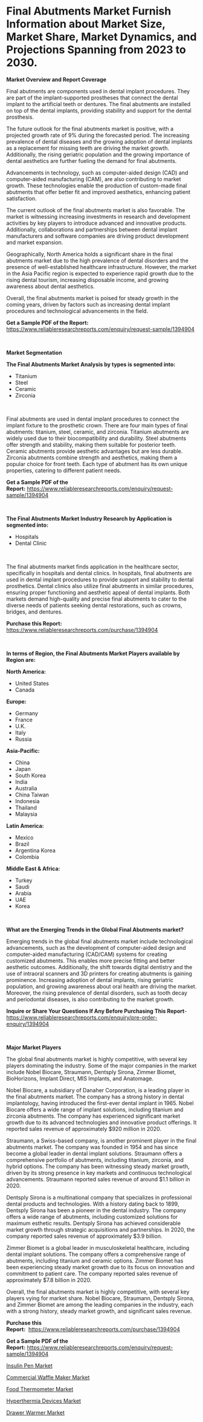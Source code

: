 <p><h1>Final Abutments Market Furnish Information about Market Size, Market Share, Market Dynamics, and Projections Spanning from 2023 to 2030.</h1></p><p><strong>Market Overview and Report Coverage</strong></p>
<p><p>Final abutments are components used in dental implant procedures. They are part of the implant-supported prostheses that connect the dental implant to the artificial teeth or dentures. The final abutments are installed on top of the dental implants, providing stability and support for the dental prosthesis.</p><p>The future outlook for the final abutments market is positive, with a projected growth rate of 9% during the forecasted period. The increasing prevalence of dental diseases and the growing adoption of dental implants as a replacement for missing teeth are driving the market growth. Additionally, the rising geriatric population and the growing importance of dental aesthetics are further fueling the demand for final abutments.</p><p>Advancements in technology, such as computer-aided design (CAD) and computer-aided manufacturing (CAM), are also contributing to market growth. These technologies enable the production of custom-made final abutments that offer better fit and improved aesthetics, enhancing patient satisfaction.</p><p>The current outlook of the final abutments market is also favorable. The market is witnessing increasing investments in research and development activities by key players to introduce advanced and innovative products. Additionally, collaborations and partnerships between dental implant manufacturers and software companies are driving product development and market expansion.</p><p>Geographically, North America holds a significant share in the final abutments market due to the high prevalence of dental disorders and the presence of well-established healthcare infrastructure. However, the market in the Asia Pacific region is expected to experience rapid growth due to the rising dental tourism, increasing disposable income, and growing awareness about dental aesthetics.</p><p>Overall, the final abutments market is poised for steady growth in the coming years, driven by factors such as increasing dental implant procedures and technological advancements in the field.</p></p>
<p><strong>Get a Sample PDF of the Report:</strong> <a href="https://www.reliableresearchreports.com/enquiry/request-sample/1394904">https://www.reliableresearchreports.com/enquiry/request-sample/1394904</a></p>
<p>&nbsp;</p>
<p><strong>Market Segmentation</strong></p>
<p><strong>The Final Abutments Market Analysis by types is segmented into:</strong></p>
<p><ul><li>Titanium</li><li>Steel</li><li>Ceramic</li><li>Zirconia</li></ul></p>
<p>&nbsp;</p>
<p><p>Final abutments are used in dental implant procedures to connect the implant fixture to the prosthetic crown. There are four main types of final abutments: titanium, steel, ceramic, and zirconia. Titanium abutments are widely used due to their biocompatibility and durability. Steel abutments offer strength and stability, making them suitable for posterior teeth. Ceramic abutments provide aesthetic advantages but are less durable. Zirconia abutments combine strength and aesthetics, making them a popular choice for front teeth. Each type of abutment has its own unique properties, catering to different patient needs.</p></p>
<p><strong>Get a Sample PDF of the Report:</strong>&nbsp;<a href="https://www.reliableresearchreports.com/enquiry/request-sample/1394904">https://www.reliableresearchreports.com/enquiry/request-sample/1394904</a></p>
<p>&nbsp;</p>
<p><strong>The Final Abutments Market Industry Research by Application is segmented into:</strong></p>
<p><ul><li>Hospitals</li><li>Dental Clinic</li></ul></p>
<p>&nbsp;</p>
<p><p>The final abutments market finds application in the healthcare sector, specifically in hospitals and dental clinics. In hospitals, final abutments are used in dental implant procedures to provide support and stability to dental prosthetics. Dental clinics also utilize final abutments in similar procedures, ensuring proper functioning and aesthetic appeal of dental implants. Both markets demand high-quality and precise final abutments to cater to the diverse needs of patients seeking dental restorations, such as crowns, bridges, and dentures.</p></p>
<p><strong>Purchase this Report:</strong>&nbsp; <a href="https://www.reliableresearchreports.com/purchase/1394904">https://www.reliableresearchreports.com/purchase/1394904</a></p>
<p>&nbsp;</p>
<p><strong>In terms of Region, the Final Abutments Market Players available by Region are:</strong></p>
<p>
    <p> <strong> North America: </strong>
        <ul>
            <li>United States</li>
            <li>Canada</li>
        </ul>
        </p> 
    <p> <strong> Europe: </strong>
        <ul>
            <li>Germany</li>
            <li>France</li>
            <li>U.K.</li>
            <li>Italy</li>
            <li>Russia</li>
        </ul>
        </p> 
    <p> <strong> Asia-Pacific: </strong>
        <ul>
            <li>China</li>
            <li>Japan</li>
            <li>South Korea</li>
            <li>India</li>
            <li>Australia</li>
            <li>China Taiwan</li>
            <li>Indonesia</li>
            <li>Thailand</li>
            <li>Malaysia</li>
        </ul>
        </p> 
    <p> <strong> Latin America: </strong>
        <ul>
            <li>Mexico</li>
            <li>Brazil</li>
            <li>Argentina Korea</li>
            <li>Colombia</li>
        </ul>
        </p> 
    <p> <strong> Middle East & Africa: </strong>
        <ul>
            <li>Turkey</li>
            <li>Saudi</li>
            <li>Arabia</li>
            <li>UAE</li>
            <li>Korea</li>
        </ul>
    </p>
    </p>
<p>&nbsp;</p>
<p><strong>What are the Emerging Trends in the Global Final Abutments market?</strong></p>
<p><p>Emerging trends in the global final abutments market include technological advancements, such as the development of computer-aided design and computer-aided manufacturing (CAD/CAM) systems for creating customized abutments. This enables more precise fitting and better aesthetic outcomes. Additionally, the shift towards digital dentistry and the use of intraoral scanners and 3D printers for creating abutments is gaining prominence. Increasing adoption of dental implants, rising geriatric population, and growing awareness about oral health are driving the market. Moreover, the rising prevalence of dental disorders, such as tooth decay and periodontal diseases, is also contributing to the market growth.</p></p>
<p><strong>Inquire or Share Your Questions If Any Before Purchasing This Report</strong>- <a href="https://www.reliableresearchreports.com/enquiry/pre-order-enquiry/1394904">https://www.reliableresearchreports.com/enquiry/pre-order-enquiry/1394904</a></p>
<p>&nbsp;</p>
<p><strong>Major Market Players</strong></p>
<p><p>The global final abutments market is highly competitive, with several key players dominating the industry. Some of the major companies in the market include Nobel Biocare, Straumann, Dentsply Sirona, Zimmer Biomet, BioHorizons, Implant Direct, MIS Implants, and Anatomage.</p><p>Nobel Biocare, a subsidiary of Danaher Corporation, is a leading player in the final abutments market. The company has a strong history in dental implantology, having introduced the first-ever dental implant in 1965. Nobel Biocare offers a wide range of implant solutions, including titanium and zirconia abutments. The company has experienced significant market growth due to its advanced technologies and innovative product offerings. It reported sales revenue of approximately $920 million in 2020.</p><p>Straumann, a Swiss-based company, is another prominent player in the final abutments market. The company was founded in 1954 and has since become a global leader in dental implant solutions. Straumann offers a comprehensive portfolio of abutments, including titanium, zirconia, and hybrid options. The company has been witnessing steady market growth, driven by its strong presence in key markets and continuous technological advancements. Straumann reported sales revenue of around $1.1 billion in 2020.</p><p>Dentsply Sirona is a multinational company that specializes in professional dental products and technologies. With a history dating back to 1899, Dentsply Sirona has been a pioneer in the dental industry. The company offers a wide range of abutments, including customized solutions for maximum esthetic results. Dentsply Sirona has achieved considerable market growth through strategic acquisitions and partnerships. In 2020, the company reported sales revenue of approximately $3.9 billion.</p><p>Zimmer Biomet is a global leader in musculoskeletal healthcare, including dental implant solutions. The company offers a comprehensive range of abutments, including titanium and ceramic options. Zimmer Biomet has been experiencing steady market growth due to its focus on innovation and commitment to patient care. The company reported sales revenue of approximately $7.8 billion in 2020.</p><p>Overall, the final abutments market is highly competitive, with several key players vying for market share. Nobel Biocare, Straumann, Dentsply Sirona, and Zimmer Biomet are among the leading companies in the industry, each with a strong history, steady market growth, and significant sales revenue.</p></p>
<p><strong>Purchase this Report:</strong>&nbsp;&nbsp;<a href="https://www.reliableresearchreports.com/purchase/1394904">https://www.reliableresearchreports.com/purchase/1394904</a></p>
<p></p>
<p><strong>Get a Sample PDF of the Report:</strong>&nbsp;<a href="https://www.reliableresearchreports.com/enquiry/request-sample/1394904">https://www.reliableresearchreports.com/enquiry/request-sample/1394904</a></p>
<p><p><a href="https://medium.com/@clayreinger/insulin-pen-market-size-cagr-trends-2024-2030-1397e9d59272">Insulin Pen Market</a></p><p><a href="https://www.linkedin.com/pulse/commercial-waffle-maker-market-size-growth-forecast-from-a0yoe/">Commercial Waffle Maker Market</a></p><p><a href="https://www.linkedin.com/pulse/food-thermometer-market-share-amp-new-trends-analysis-report-lkkoe/">Food Thermometer Market</a></p><p><a href="https://medium.com/@ardithlynch1906/hyperthermia-devices-market-size-cagr-trends-2024-2030-bfdca707fe31">Hyperthermia Devices Market</a></p><p><a href="https://www.linkedin.com/pulse/decoding-drawer-warmer-market-deep-dive-latest-trends-segmentation-ikv2e/">Drawer Warmer Market</a></p></p>